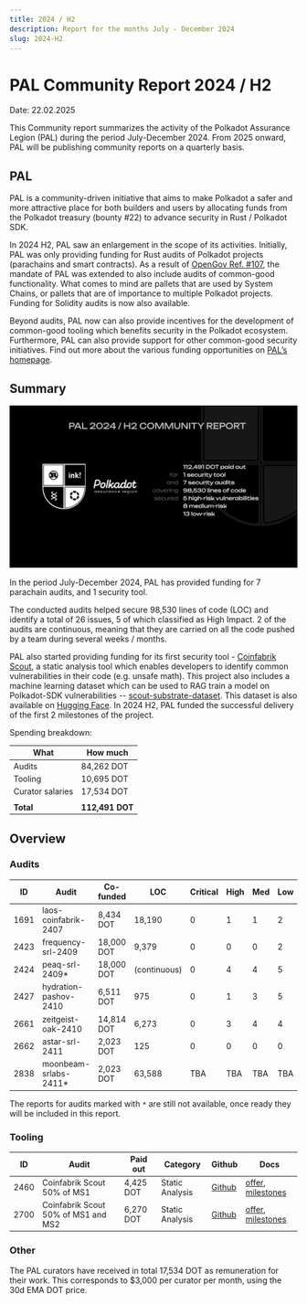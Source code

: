```yaml
---
title: 2024 / H2
description: Report for the months July - December 2024
slug: 2024-H2
---
```


# PAL Community Report 2024 / H2
Date: 22.02.2025

This Community report summarizes the activity of the Polkadot Assurance Legion (PAL) during the period July-December 2024. From 2025 onward, PAL will be publishing community reports on a quarterly basis.

## PAL

PAL is a community-driven initiative that aims to make Polkadot a safer and more attractive place for both builders and users by allocating funds from the Polkadot treasury (bounty #22) to advance security in Rust / Polkadot SDK.

In 2024 H2, PAL saw an enlargement in the scope of its activities. Initially, PAL was only providing funding for Rust audits of Polkadot projects (parachains and smart contracts). As a result of [OpenGov Ref. #107](https://polkadot.polkassembly.io/referenda/1074), the mandate of PAL was extended to also include audits of common-good functionality. What comes to mind are pallets that are used by System Chains, or pallets that are of importance to multiple Polkadot projects. Funding for Solidity audits is now also available.

Beyond audits, PAL now can also provide incentives for the development of common-good tooling which benefits security in the Polkadot ecosystem. Furthermore, PAL can also provide support for other common-good security initiatives. Find out more about the various funding opportunities on [PAL’s homepage](https://dotpal.io).

## Summary
![PAL Community Report 2024 H2](./pal-24h2.jpeg)

In the period July-December 2024, PAL has provided funding for 7 parachain audits, and 1 security tool.

The conducted audits helped secure 98,530 lines of code (LOC) and identify a total of 26 issues, 5 of which classified as High Impact. 2 of the audits are continuous, meaning that they are carried on all the code pushed by a team during several weeks / months.

PAL also started providing funding for its first security tool - [Coinfabrik Scout](https://github.com/CoinFabrik/scout-audit/), a static analysis tool which enables developers to identify common vulnerabilities in their code (e.g. unsafe math). This project also includes a machine learning dataset which can be used to RAG train a model on Polkadot-SDK vulnerabilities -- [scout-substrate-dataset](https://github.com/CoinFabrik/scout-substrate-dataset). This dataset is also available on [Hugging Face](https://huggingface.co/datasets/CoinFabrik/scout-substrate). In 2024 H2, PAL funded the successful delivery of the first 2 milestones of the project.

Spending breakdown:

| What             | How much        |
|------------------|-----------------|
| Audits           | 84,262 DOT      |
| Tooling          | 10,695 DOT      |
| Curator salaries | 17,534 DOT      |
|                  |                 |
| **Total**        | **112,491 DOT** |

## Overview
### Audits
| ID   | Audit                 | Co-funded  | LOC          | Critical | High | Med | Low | Report                                                  |
|------|-----------------------|------------|--------------|----------|------|-----|-----|---------------------------------------------------------|
| 1691 | laos-coinfabrik-2407  | 8,434 DOT  | 18,190       | 0        | 1    | 1   | 2   | [report](/audit_reports/24h2/laos-coinfabrik-2407.pdf)  |
| 2423 | frequency-srl-2409    | 18,000 DOT | 9,379        | 0        | 0    | 0   | 2   | [report](/audit_reports/24h2/frequency-srl-2409.pdf)    |
| 2424 | peaq-srl-2409*        | 18,000 DOT | (continuous) | 0        | 4    | 4   | 5   | [report](/audit_reports/24h2/peaq-srl-2409.pdf)         |
| 2427 | hydration-pashov-2410 | 6,511 DOT  | 975          | 0        | 1    | 3   | 5   | [report](/audit_reports/24h2/hydration-pashov-2410.pdf) |
| 2661 | zeitgeist-oak-2410    | 14,814 DOT | 6,273        | 0        | 3    | 4   | 4   | [report](/audit_reports/24h2/zeitgeist-oak-2410.pdf)    |
| 2662 | astar-srl-2411        | 2,023 DOT  | 125          | 0        | 0    | 0   | 0   | [report](/audit_reports/24h2/astar-srl-2411.pdf)        |
| 2838 | moonbeam-srlabs-2411* | 2,023 DOT  | 63,588       | TBA      | TBA  | TBA | TBA | report coming soon                                      |
  
  
The reports for audits marked with `*` are still not available, once ready they will be included in this report.

### Tooling
| ID   | Audit                               | Paid out  | Category        | Github                                               | Docs                                                                                                        |
|------|-------------------------------------|-----------|-----------------|------------------------------------------------------|-------------------------------------------------------------------------------------------------------------|
| 2460 | Coinfabrik Scout 50% of MS1         | 4,425 DOT | Static Analysis | [Github](https://github.com/CoinFabrik/scout-audit/) | [offer](/tooling/24-coinfabrik-scout-offer.pdf), [milestones](/tooling/24-coinfabric-scout-milestones.xlsx) |
| 2700 | Coinfabrik Scout 50% of MS1 and MS2 | 6,270 DOT | Static Analysis | [Github](https://github.com/CoinFabrik/scout-audit/) | [offer](/tooling/24-coinfabrik-scout-offer.pdf), [milestones](/tooling/24-coinfabric-scout-milestones.xlsx) |

### Other
The PAL curators have received in total 17,534 DOT as remuneration for their work. This corresponds to $3,000 per curator per month, using the 30d EMA DOT price.
